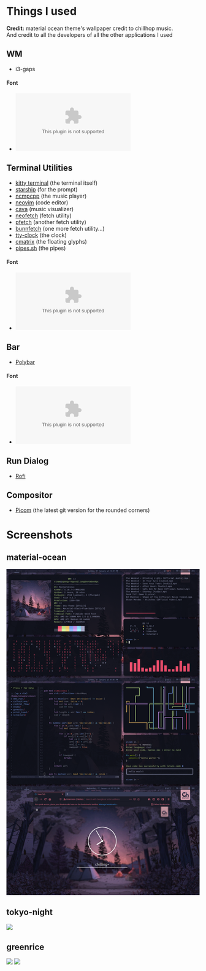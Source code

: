 # Things I used

**Credit:**
material ocean theme's wallpaper credit to chillhop music.  
And credit to all the developers of all the other applications I used

## WM
- i3-gaps

#### Font
- ![Jetbrains mono nerd font](https://github.com/ryanoasis/nerd-fonts/releases/download/v2.1.0/JetBrainsMono.zip)

## Terminal Utilities
- [kitty terminal](https://github.com/kovidgoyal/kitty) (the terminal itself)
- [starship](https://starship.rs) (for the prompt)
- [ncmpcpp](https://github.com/ncmpcpp/ncmpcpp) (the music player)
- [neovim](https://github.com/neovim/neovim) (code editor)
- [cava](https://github.com/karlstav/cava) (music visualizer)
- [neofetch](https://github.com/dylanaraps/neofetch) (fetch utility)
- [pfetch](https://github.com/dylanaraps/pfetch) (another fetch utility)
- [bunnfetch](https://github.com/elenapan/dotfiles/blob/master/bin/bunnyfetch) (one more fetch utility...)
- [tty-clock](https://github.com/xorg62/tty-clock) (the clock)
- [cmatrix](https://github.com/abishekvashok/cmatrix) (the floating glyphs)
- [pipes.sh](https://github.com/pipeseroni/pipes.sh) (the pipes)

#### Font
- ![Fira code nerd font](https://github.com/ryanoasis/nerd-fonts/releases/download/v2.1.0/FiraCode.zip)

## Bar
- [Polybar](https://github.com/polybar/polybar)

#### Font
- ![Iosevka nerd font](https://github.com/ryanoasis/nerd-fonts/releases/download/v2.1.0/Iosevka.zip)

## Run Dialog
- [Rofi](https://github.com/davatorium/rofi)

## Compositor
- [Picom](https://github.com/yshui/picom) (the latest git version for the rounded corners)

# Screenshots

## material-ocean
![](materialocean-rice/screenshots/oceanall.png)

## tokyo-night
![](tokyonight-rice/screenshots/tokyoall.png)

## greenrice
![](greenrice/screenshots/greenrice.png)
![](greenrice/screenshots/rofirice.png)
